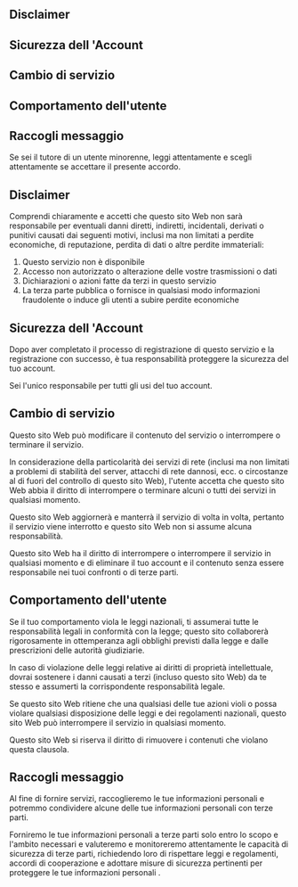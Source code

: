 ## Disclaimer

## Sicurezza dell 'Account

## Cambio di servizio

## Comportamento dell'utente

## Raccogli messaggio

Se sei il tutore di un utente minorenne, leggi attentamente e scegli attentamente se accettare il presente accordo.

## Disclaimer

Comprendi chiaramente e accetti che questo sito Web non sarà responsabile per eventuali danni diretti, indiretti, incidentali, derivati ​​o punitivi causati dai seguenti motivi, inclusi ma non limitati a perdite economiche, di reputazione, perdita di dati o altre perdite immateriali:

1. Questo servizio non è disponibile
1. Accesso non autorizzato o alterazione delle vostre trasmissioni o dati
1. Dichiarazioni o azioni fatte da terzi in questo servizio
1. La terza parte pubblica o fornisce in qualsiasi modo informazioni fraudolente o induce gli utenti a subire perdite economiche

## Sicurezza dell 'Account

Dopo aver completato il processo di registrazione di questo servizio e la registrazione con successo, è tua responsabilità proteggere la sicurezza del tuo account.

Sei l'unico responsabile per tutti gli usi del tuo account.

## Cambio di servizio

Questo sito Web può modificare il contenuto del servizio o interrompere o terminare il servizio.

In considerazione della particolarità dei servizi di rete (inclusi ma non limitati a problemi di stabilità del server, attacchi di rete dannosi, ecc. o circostanze al di fuori del controllo di questo sito Web), l'utente accetta che questo sito Web abbia il diritto di interrompere o terminare alcuni o tutti dei servizi in qualsiasi momento.

Questo sito Web aggiornerà e manterrà il servizio di volta in volta, pertanto il servizio viene interrotto e questo sito Web non si assume alcuna responsabilità.

Questo sito Web ha il diritto di interrompere o interrompere il servizio in qualsiasi momento e di eliminare il tuo account e il contenuto senza essere responsabile nei tuoi confronti o di terze parti.

## Comportamento dell'utente

Se il tuo comportamento viola le leggi nazionali, ti assumerai tutte le responsabilità legali in conformità con la legge; questo sito collaborerà rigorosamente in ottemperanza agli obblighi previsti dalla legge e dalle prescrizioni delle autorità giudiziarie.

In caso di violazione delle leggi relative ai diritti di proprietà intellettuale, dovrai sostenere i danni causati a terzi (incluso questo sito Web) da te stesso e assumerti la corrispondente responsabilità legale.

Se questo sito Web ritiene che una qualsiasi delle tue azioni violi o possa violare qualsiasi disposizione delle leggi e dei regolamenti nazionali, questo sito Web può interrompere il servizio in qualsiasi momento.

Questo sito Web si riserva il diritto di rimuovere i contenuti che violano questa clausola.

## Raccogli messaggio

Al fine di fornire servizi, raccoglieremo le tue informazioni personali e potremmo condividere alcune delle tue informazioni personali con terze parti.

Forniremo le tue informazioni personali a terze parti solo entro lo scopo e l'ambito necessari e valuteremo e monitoreremo attentamente le capacità di sicurezza di terze parti, richiedendo loro di rispettare leggi e regolamenti, accordi di cooperazione e adottare misure di sicurezza pertinenti per proteggere le tue informazioni personali .

